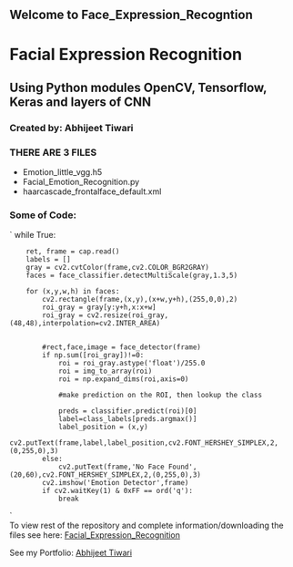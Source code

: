 ## Welcome to Face_Expression_Recogntion
# Facial Expression Recognition
## Using Python modules OpenCV, Tensorflow, Keras and layers of CNN
### Created by: Abhijeet Tiwari

### THERE ARE 3 FILES
- Emotion_little_vgg.h5
- Facial_Emotion_Recognition.py
- haarcascade_frontalface_default.xml

### Some of Code:
`
    while True:
    
        ret, frame = cap.read()
        labels = []
        gray = cv2.cvtColor(frame,cv2.COLOR_BGR2GRAY)
        faces = face_classifier.detectMultiScale(gray,1.3,5)

        for (x,y,w,h) in faces:
            cv2.rectangle(frame,(x,y),(x+w,y+h),(255,0,0),2)
            roi_gray = gray[y:y+h,x:x+w]
            roi_gray = cv2.resize(roi_gray,(48,48),interpolation=cv2.INTER_AREA)
        

            #rect,face,image = face_detector(frame)
            if np.sum([roi_gray])!=0:
                roi = roi_gray.astype('float')/255.0
                roi = img_to_array(roi)
                roi = np.expand_dims(roi,axis=0)

                #make prediction on the ROI, then lookup the class

                preds = classifier.predict(roi)[0]
                label=class_labels[preds.argmax()]
                label_position = (x,y)
                cv2.putText(frame,label,label_position,cv2.FONT_HERSHEY_SIMPLEX,2,(0,255,0),3)
            else:
                cv2.putText(frame,'No Face Found',(20,60),cv2.FONT_HERSHEY_SIMPLEX,2,(0,255,0),3)
            cv2.imshow('Emotion Detector',frame)
            if cv2.waitKey(1) & 0xFF == ord('q'):
                break
`              
To view rest of the repository and complete information/downloading the files see here: [Facial_Expression_Recognition](https://github.com/abhijeettiwari2717/face_expression_recognition)

See my Portfolio: [Abhijeet Tiwari](https://bit.ly/abhijeettiwari)
